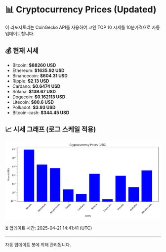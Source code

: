 
# 📊 Cryptocurrency Prices (Updated)

이 리포지토리는 CoinGecko API를 사용하여 코인 TOP 10 시세를 10분가격으로 자동 업데이트합니다.

## 💰 현재 시세
- Bitcoin: **$88260 USD**
- Ethereum: **$1635.92 USD**
- Binancecoin: **$604.31 USD**
- Ripple: **$2.13 USD**
- Cardano: **$0.6474 USD**
- Solana: **$139.67 USD**
- Dogecoin: **$0.162113 USD**
- Litecoin: **$80.6 USD**
- Polkadot: **$3.93 USD**
- Bitcoin-cash: **$344.45 USD**

## 📈 시세 그래프 (로그 스케일 적용)
![Crypto Prices](crypto_prices.png)

⏳ 업데이트 시간: 2025-04-21 14:41:41 (UTC)

---
자동 업데이트 봇에 의해 관리됩니다.
